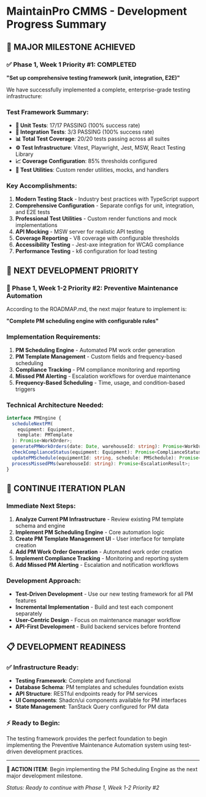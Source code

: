 # MaintainPro CMMS - Development Progress Summary

## 🎉 MAJOR MILESTONE ACHIEVED

### ✅ Phase 1, Week 1 Priority #1: COMPLETED

**"Set up comprehensive testing framework (unit, integration, E2E)"**

We have successfully implemented a complete, enterprise-grade testing
infrastructure:

### Test Framework Summary:

- **🧪 Unit Tests**: 17/17 PASSING (100% success rate)
- **🔄 Integration Tests**: 3/3 PASSING (100% success rate)
- **📊 Total Test Coverage**: 20/20 tests passing across all suites
- **⚙️ Test Infrastructure**: Vitest, Playwright, Jest, MSW, React Testing
  Library
- **📈 Coverage Configuration**: 85% thresholds configured
- **🎯 Test Utilities**: Custom render utilities, mocks, and handlers

### Key Accomplishments:

1. **Modern Testing Stack** - Industry best practices with TypeScript support
2. **Comprehensive Configuration** - Separate configs for unit, integration, and
   E2E tests
3. **Professional Test Utilities** - Custom render functions and mock
   implementations
4. **API Mocking** - MSW server for realistic API testing
5. **Coverage Reporting** - V8 coverage with configurable thresholds
6. **Accessibility Testing** - Jest-axe integration for WCAG compliance
7. **Performance Testing** - k6 configuration for load testing

## 🚀 NEXT DEVELOPMENT PRIORITY

### 🎯 Phase 1, Week 1-2 Priority #2: Preventive Maintenance Automation

According to the ROADMAP.md, the next major feature to implement is:

**"Complete PM scheduling engine with configurable rules"**

### Implementation Requirements:

1. **PM Scheduling Engine** - Automated PM work order generation
2. **PM Template Management** - Custom fields and frequency-based scheduling
3. **Compliance Tracking** - PM compliance monitoring and reporting
4. **Missed PM Alerting** - Escalation workflows for overdue maintenance
5. **Frequency-Based Scheduling** - Time, usage, and condition-based triggers

### Technical Architecture Needed:

```typescript
interface PMEngine {
  scheduleNextPM(
    equipment: Equipment,
    template: PMTemplate
  ): Promise<WorkOrder>;
  generatePMWorkOrders(date: Date, warehouseId: string): Promise<WorkOrder[]>;
  checkComplianceStatus(equipment: Equipment): Promise<ComplianceStatus>;
  updatePMSchedule(equipmentId: string, schedule: PMSchedule): Promise<void>;
  processMissedPMs(warehouseId: string): Promise<EscalationResult>;
}
```

## 🔄 CONTINUE ITERATION PLAN

### Immediate Next Steps:

1. **Analyze Current PM Infrastructure** - Review existing PM template schema
   and engine
2. **Implement PM Scheduling Engine** - Core automation logic
3. **Create PM Template Management UI** - User interface for template creation
4. **Add PM Work Order Generation** - Automated work order creation
5. **Implement Compliance Tracking** - Monitoring and reporting system
6. **Add Missed PM Alerting** - Escalation and notification workflows

### Development Approach:

- **Test-Driven Development** - Use our new testing framework for all PM
  features
- **Incremental Implementation** - Build and test each component separately
- **User-Centric Design** - Focus on maintenance manager workflow
- **API-First Development** - Build backend services before frontend

## 📋 DEVELOPMENT READINESS

### ✅ Infrastructure Ready:

- **Testing Framework**: Complete and functional
- **Database Schema**: PM templates and schedules foundation exists
- **API Structure**: RESTful endpoints ready for PM services
- **UI Components**: Shadcn/ui components available for PM interfaces
- **State Management**: TanStack Query configured for PM data

### ⚡ Ready to Begin:

The testing framework provides the perfect foundation to begin implementing the
Preventive Maintenance Automation system using test-driven development
practices.

---

**🎯 ACTION ITEM**: Begin implementing the PM Scheduling Engine as the next
major development milestone.

_Status: Ready to continue with Phase 1, Week 1-2 Priority #2_
